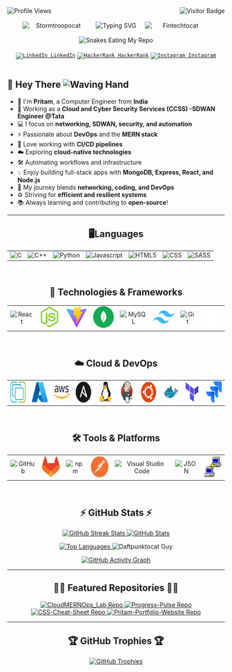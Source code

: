 <!-- Profile Views and Visitor Count -->
<div align="center">
    <img align="right" src="https://visitor-badge.laobi.icu/badge?page_id=er-pritamdas.er-pritamdas" alt="Visitor Badge">
    <img align="left" src="https://komarev.com/ghpvc/?username=er-pritamdas&label=PROFILE+VIEWS" alt="Profile Views">
</div>

<br>
<br>

<!-- Fun Programmer GIF -->
<div align="center" style="display: flex; align-items: center; justify-content: center; gap: 20px;">
    <img src="https://octodex.github.com/images/stormtroopocat.png" width="150" alt="Stormtroopocat">
    <img src="https://readme-typing-svg.herokuapp.com/?color=%23F70F44&width=450&height=70&lines=Hello,+There!+👋;This+is+Pritam+Das....;Nice+to+meet+you!&center=true&size=30" alt="Typing SVG">
    <img src="https://octodex.github.com/images/Fintechtocat.png" width="150" alt="Fintechtocat">
</div>

<br>

<!-- GitHub Contribution Snake Animation -->
<div align="center">
    <img src="https://raw.githubusercontent.com/tanyarajhans/Actions/8c98d54e553ad39cc96a021fe1f07e5905b6a387/github-contribution-grid-snake.svg" alt="Snakes Eating My Repo">
</div>

<br>

<!-- Social Media Links -->
<div align="center">
    <code><a href="https://www.linkedin.com/in/pritam-das-7489ab223/" title="LinkedIn Profile"><img width="30" src="images/linkedin.svg" alt="LinkedIn"> LinkedIn</a></code>
    <code><a href="https://www.hackerrank.com/er_pritamdas22?hr_r=1" title="HackerRank Profile"><img width="30" src="images/hackerrank.png" alt="HackerRank"> HackerRank</a></code>
    <code><a href="https://www.instagram.com/er.pritamdas/" title="Instagram Profile"><img width="30" src="images/instagram.svg" alt="Instagram"> Instagram</a></code>
</div>

<br>

<!-- About Me Section -->

## 🚀 Hey There <img src="https://media.giphy.com/media/hvRJCLFzcasrR4ia7z/giphy.gif" width="30px" alt="Waving Hand"/>

- 👋 I'm **Pritam**, a Computer Engineer from **India**
- 💼 Working as a **Cloud and Cyber Security Services (CCSS) -SDWAN Engineer @Tata**
- 💻 I focus on **networking, SDWAN, security, and automation**
- ⚡ Passionate about **DevOps** and the **MERN stack**
- 🚀 Love working with **CI/CD pipelines**
- ☁️ Exploring **cloud-native technologies**
- 🛠️ Automating workflows and infrastructure
- 💡 Enjoy building full-stack apps with **MongoDB, Express, React, and Node.js**
- 🔗 My journey blends **networking, coding, and DevOps**
- ⚙️ Striving for **efficient and resilient systems**
- 📚 Always learning and contributing to **open-source**!

---

<h2 align="center">🖥️Languages</h2>
<table align="center">
  <tr>
    <td align="center"><img title="C" height="50" src="https://raw.githubusercontent.com/er-pritamdas/er-pritamdas/2077327d75fd69985d87eeba82901fe1aae0865f/images/c.svg" alt="C"></td>
    <td align="center"><img title="C++" height="50" src="https://raw.githubusercontent.com/er-pritamdas/er-pritamdas/2077327d75fd69985d87eeba82901fe1aae0865f/images/cpp.svg" alt="C++"></td>
    <td align="center"><img title="Python" height="50" src="https://raw.githubusercontent.com/er-pritamdas/er-pritamdas/2077327d75fd69985d87eeba82901fe1aae0865f/images/python-original.svg" alt="Python"></td>
    <td align="center"><img title="Javascript" height="50" src="https://raw.githubusercontent.com/er-pritamdas/er-pritamdas/2077327d75fd69985d87eeba82901fe1aae0865f/images/javascript.svg" alt="Javascript"></td>
    <td align="center"><img title="HTML5" height="50" src="https://raw.githubusercontent.com/er-pritamdas/er-pritamdas/2077327d75fd69985d87eeba82901fe1aae0865f/images/html5.svg" alt="HTML5"> </td>
    <td align="center"><img title="CSS" height="50" src="https://raw.githubusercontent.com/er-pritamdas/er-pritamdas/2077327d75fd69985d87eeba82901fe1aae0865f/images/css.svg" alt="CSS"> </td>
    <td align="center"><img title="SASS" height="50" src="https://raw.githubusercontent.com/er-pritamdas/er-pritamdas/2077327d75fd69985d87eeba82901fe1aae0865f/images/sass.svg" alt="SASS"> </td>
  </tr>
</table>

<br>

<h2 align="center">🚀 Technologies & Frameworks</h2>
<table align="center">
  <tr>
    <td align="center"><img title="React" height="50" src="images/react-original.svg" alt="React"></td>
    <td align="center"><img title="Node.js" height="50" src="images/node.svg" alt="Node.js"></td>
    <td align="center"><img title="Vite" height="50" src="images/Vite.svg" alt="Vite"></td>
    <td align="center"><img title="MongoDB" height="50" src="images/mongodb.svg" alt="MongoDB"></td>
    <td align="center"><img title="MySQL" height="50" src="images/mysql.svg" alt="MySQL"></td>
    <td align="center"><img title="Tailwind CSS" height="50" src="images/Tailwind.svg" alt="Tailwind CSS"></td>
    <td align="center"><img title="Git" height="50" src="images/git-original.svg" alt="Git"></td>
    <td align="center"><img title="Express" height="50" src="images/express.svg" alt="Express"></td>
  </tr>
</table>

<br>

<h2 align="center">☁️ Cloud & DevOps</h2>
<table align="center">
  <tr>
    <td align="center"><a href=""><img title="vSphere" height="50" src="images/vSphere.svg" alt="vSphere"></a></td>
    <td align="center"><a href=""><img title="Azure" height="50" src="images/Azure.svg" alt="Azure"></a></td>
    <td align="center"><a href=""><img title="Azure" height="50" src="images/AWS.svg" alt="AWS"></a></td>
    <td align="center"><a href=""><img title="Ansible" height="50" src="images/Ansible.svg" alt="Ansible"></a></td>
    <td align="center"><a href=""><img title="Linux" height="50" src="images/Linux.svg" alt="Linux"></a></td>
    <td align="center"><a href=""><img title="Jenkins" height="50" src="images/Jenkins.svg" alt="Jenkins"></a></td>
    <td align="center"><a href=""><img title="Ubuntu" height="50" src="images/Ubuntu.svg" alt="Ubuntu"></a></td>
    <td align="center"><a href="https://github.com/er-pritamdas/CloudMERNOps_Lab/tree/main/Docker"><img title="Docker" height="50" src="images/Docker.svg" alt="Docker"></a></td>
    <td align="center"><a href="https://github.com/er-pritamdas/CloudMERNOps_Lab/tree/main/Terraform"><img title="Terraform" height="50" src="images/Terraform.svg" alt="Terraform"></a></td>
    <td align="center"><a href=""><img title="Jira" height="50" src="images/jira.svg" alt="Jira"></a></td>

  </tr>
</table>

<br>

<h2 align="center">🛠️ Tools & Platforms</h2>
<table align="center">
  <tr>
    <td align="center"><img title="GitHub" height="50" src="images/github.svg" alt="GitHub"></td>
    <td align="center"><img title="GitLab" height="50" src="images/GitLab.svg" alt="GitLab"></td>
    <td align="center"><img title="npm" height="50" src="images/npm.svg" alt="npm"></td>
    <td align="center"><img title="Postman" height="50" src="images/Postman.svg" alt="Postman"></td>
    <td align="center"><img title="Visual Studio Code" height="50" src="images/vscode.png" alt="Visual Studio Code"></td>
    <td align="center"><img title="JSON" height="50" src="images/json.svg" alt="JSON"></td>
    <td align="center"><img title="PuTTY" height="50" src="images/PuTTY.svg" alt="PuTTY"></td>
  </tr>
</table>

<br>

<!-- GitHub Stats -->
<h2 align="center">⚡ GitHub Stats ⚡</h2>

<p align="center">
    <a href="https://github.com/er-pritamdas?tab=repositories">
        <img width=390 src="https://github-readme-streak-stats.herokuapp.com/?user=er-pritamdas&theme=tokyonight_duo" alt="GitHub Streak Stats"/>
    </a>
    <a href="https://github.com/er-pritamdas?tab=repositories">
        <img width=370 src="https://github-readme-stats.vercel.app/api?username=er-pritamdas&theme=github_dark&show_icons=true" alt="GitHub Stats" />
    </a>
</p>

<p align="center">
    <a href="https://github.com/er-pritamdas?tab=repositories">
        <img width=325 src="https://github-readme-stats.vercel.app/api/top-langs/?username=er-pritamdas&layout=compact&langs_count=10&theme=github_dark" alt="Top Languages">
    </a>
    <a>
        <img width=200 src="https://octodex.github.com/images/daftpunktocat-guy.gif" alt="Daftpunktocat Guy" />
    </a>
</p>

<!-- GitHub Activity Graph -->
<p align="center">
    <a href="https://github.com/er-pritamdas">
        <img src="https://github-readme-activity-graph.vercel.app/graph?username=er-pritamdas&theme=react-dark" alt="GitHub Activity Graph">
    </a>
</p>

---

<!-- Repositories -->
<h2 align="center">👨‍💻 Featured Repositories 👨‍💻</h2>

<div align="center">
    <a href="https://github.com/er-pritamdas/CloudMERNOps_Lab">
        <img height="115" src="https://github-readme-stats.vercel.app/api/pin/?username=er-pritamdas&repo=CloudMERNOps_Lab&theme=react&border_color=61dafb&border_radius=10" alt="CloudMERNOps_Lab Repo">
    </a>
    <a href="https://github.com/er-pritamdas/Progress-Pulse">
        <img height="115" src="https://github-readme-stats.vercel.app/api/pin/?username=er-pritamdas&repo=Progress-Pulse&theme=react&border_color=61dafb&border_radius=10" alt="Progress-Pulse Repo">
    </a>
</div>

<div align="center">
    <a href="https://github.com/er-pritamdas/CSS-Cheat-Sheet">
        <img height="115" src="https://github-readme-stats.vercel.app/api/pin/?username=er-pritamdas&repo=CSS-Cheat-Sheet&theme=react&border_color=61dafb&border_radius=10" alt="CSS-Cheat-Sheet Repo">
    </a>
    <a href="https://github.com/er-pritamdas/Pritam-Portfolio-Website">
        <img height="115" src="https://github-readme-stats.vercel.app/api/pin/?username=er-pritamdas&repo=Pritam-Portfolio-Website&theme=react&border_color=61dafb&border_radius=10" alt="Pritam-Portfolio-Website Repo">
    </a>
</div>

---

<!-- Trophies -->
<h2 align="center">🏆 GitHub Trophies 🏆</h2>

<p align="center">
    <a href="https://github.com/er-pritamdas">
        <img src="https://github-profile-trophy.vercel.app/?username=er-pritamdas&theme=algolia" alt="GitHub Trophies">
    </a>
</p>
